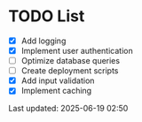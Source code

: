 # TODO List

- [x] Add logging
- [x] Implement user authentication
- [ ] Optimize database queries
- [ ] Create deployment scripts
- [x] Add input validation
- [x] Implement caching

Last updated: 2025-06-19 02:50
